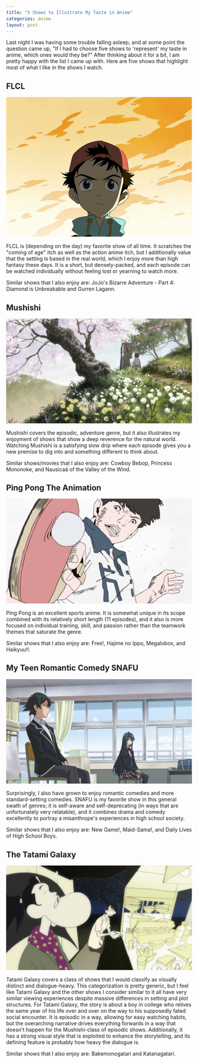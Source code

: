 ```yaml
---
title: "5 Shows to Illustrate My Taste in Anime"
categories: anime
layout: post
---
```


Last night I was having some trouble falling asleep, and at some point the question came up, "If I had to choose five shows to 'represent' my taste in anime, which ones would they be?"
After thinking about it for a bit, I am pretty happy with the list I came up with.
Here are five shows that highlight most of what I like in the shows I watch.

## FLCL

![FLCL](/assets/images/post/2021-anime-collage/flcl_cover.jpg "FLCL")

FLCL is (depending on the day) my favorite show of all time.
It scratches the "coming of age" itch
as well as the action anime itch,
but I additionally value that the setting is based in the real world,
which I enjoy more than high fantasy these days.
It is a short, but densely-packed, and each episode can be watched individually without feeling lost or yearning to watch more.

Similar shows that I also enjoy are:
JoJo's Bizarre Adventure - Part 4: Diamond is Unbreakable
and Gurren Lagann.


## Mushishi

![Mushishi](/assets/images/post/2021-anime-collage/mushishi_cover.jpg "Mushishi")

Mushishi covers the episodic, adventure genre,
but it also illustrates my enjoyment of shows that show a deep reverence for the natural world.
Watching Mushishi is a satisfying slow drip where each episode gives you a new premise to dig into and something different to think about.

Similar shows/movies that I also enjoy are:
Cowboy Bebop, Princess Mononoke, and Nausicaä of the Valley of the Wind.

## Ping Pong The Animation

![Ping Pong The Animation](/assets/images/post/2021-anime-collage/ping_pong_cover.jpg "Ping Pong The Animation")

Ping Pong is an excellent sports anime.
It is somewhat unique in its scope combined with its relatively short length (11 episodes),
and it also is more focused on individual training, skill, and passion
rather than the teamwork themes that saturate the genre.

Similar shows that I also enjoy are:
Free!, Hajime no Ippo, Megalobox, and Haikyuu!!.

## My Teen Romantic Comedy SNAFU
![SNAFU](/assets/images/post/2021-anime-collage/snafu_cover.jpg "SNAFU")

Surprisingly, I also have grown to enjoy romantic comedies and more standard-setting comedies.
SNAFU is my favorite show in this general swath of genres;
it is self-aware and self-deprecating (in ways that are unfortunately very relatable),
and it combines drama and comedy excellently
to portray a misanthrope's experiences in high school society.

Similar shows that I also enjoy are:
New Game!, Maid-Sama!, and Daily Lives of High School Boys.

## The Tatami Galaxy

![The Tatami Galaxy](/assets/images/post/2021-anime-collage/tatami_galaxy_cover.jpg "The Tatami Galaxy")

Tatami Galaxy covers a class of shows that I would classify as
visually distinct and dialogue-heavy.
This categorization is pretty generic,
but I feel like Tatami Galaxy and the other shows I consider similar to it
all have very similar viewing experiences
despite massive differences in setting and plot structures.
For Tatami Galaxy,
the story is about a boy in college who relives the same year of his life over and over
on the way to his supposedly fated social encounter.
It is episodic in a way, allowing for easy watching habits,
but the overarching narrative drives everything forwards in a way that doesn't happen for the Mushishi-class of episodic shows.
Additionally, it has a strong visual style that is exploited to enhance the storytelling,
and its defining feature is probably how heavy the dialogue is.

Similar shows that I also enjoy are:
Bakemonogatari
and Katanagatari.
